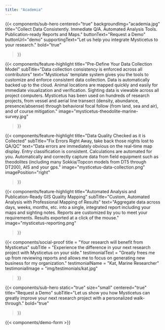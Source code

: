 ```yaml
---
title: "Academia"
---
```


{{< components/sub-hero
	centered="true"
	backgroundImg="academia.jpg"
	title="Collect Data Consistently. Immediate Q/A. Automated Analysis Tools. Publication-ready Reports and Maps."
	buttonText="Request a Demo"
	buttonUrl="demo"
	supportingText="Let us help you integrate Mysticetus to your research."
	bold="true"
>}}

{{< components/feature-highlight
	title="Pre-Define Your Data Collection Model"
	subTitle="Data collection consistency is enforced across all contributors"
	text="Mysticetus' template system gives you the tools to customize and enforce consistent data collection. Data is automatically backed up to the cloud. Animal locations are mapped quickly and easily for immediate visualization and verification. Sighting data is viewable across all project computers. Mysticetus has been used on hundreds of research projects, from vessel and aerial line transect (density, abundance, presence/absense) through behavioral focal follow (from land, sea and air), and of course mitigation."
	image="mysticetus-theodolite-marine-survey.jpg"
>}}

{{< components/feature-highlight
	title="Data Quality Checked as it is Collected"
	subTitle="Fix Errors Right Away, take back those nights lost to QA/QC"
	text="Data errors are immediately obvious on the real-time map display. Entry classification is consistent. Calculations are automated for you. Automatically and correctly capture data from field equipment such as theodolites (including many Sokkia/Topcon models from DT5 through DT200), AIS and your gps."
	image="mysticetus-data-collection.png"
	imagePosition="right"
>}}

{{< components/feature-highlight
	title="Automated Analysis and Publication-Ready GIS Quality Mapping"
	subTitle="Custom, Automated Analysis with Professional Mapping of Results"
	text="Aggregate data across days, weeks, months, etc. into a single, integrated report including your maps and sighting notes. Reports are customized by you to meet your requirements. Results exported at a click of the mouse."
	image="mysticetus-reporting.png"
>}}

{{< components/social-proof 
	title = "Your research will benefit from Mysticetus"
	subTitle = "Experience the difference in your next research project with Mysticetus on your side."
	testimonialText = "Greatly frees me up from reviewing reports and allows me to focus on generating new business for my organization."
	testimonialName = "Kat, Marine Researcher"
	testimonialImage = "img/testimonials/kat.jpg"
>}}

{{< components/sub-hero
	static="true"
	size="small"
	centered="true"
	title="Request a Demo"
	subTitle="Let us show you how Mysticetus can greatly improve your next research project with a personalized walk-through."
	bold="true"
>}}

{{< components/demo-form >}}
